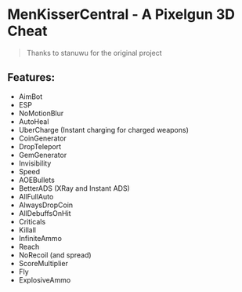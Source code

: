 # MenKisserCentral - A Pixelgun 3D Cheat
> Thanks to stanuwu for the original project

## Features:
- AimBot
- ESP
- NoMotionBlur
- AutoHeal
- UberCharge (Instant charging for charged weapons)
- CoinGenerator
- DropTeleport
- GemGenerator
- Invisibility
- Speed
- AOEBullets
- BetterADS (XRay and Instant ADS)
- AllFullAuto
- AlwaysDropCoin
- AllDebuffsOnHit
- Criticals
- Killall
- InfiniteAmmo
- Reach
- NoRecoil (and spread)
- ScoreMultiplier
- Fly
- ExplosiveAmmo

